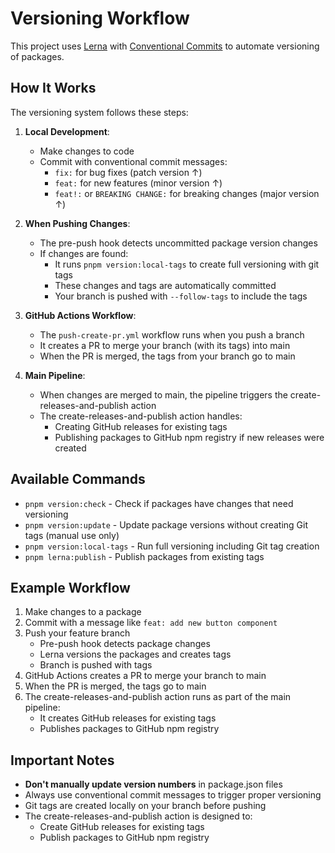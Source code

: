 # Versioning Workflow

This project uses [Lerna](https://lerna.js.org/) with [Conventional Commits](https://www.conventionalcommits.org/) to automate versioning of packages.

## How It Works

The versioning system follows these steps:

1. **Local Development**:
   - Make changes to code
   - Commit with conventional commit messages:
     - `fix:` for bug fixes (patch version ↑)
     - `feat:` for new features (minor version ↑)
     - `feat!:` or `BREAKING CHANGE:` for breaking changes (major version ↑)

2. **When Pushing Changes**:
   - The pre-push hook detects uncommitted package version changes
   - If changes are found:
     - It runs `pnpm version:local-tags` to create full versioning with git tags
     - These changes and tags are automatically committed
     - Your branch is pushed with `--follow-tags` to include the tags

3. **GitHub Actions Workflow**:
   - The `push-create-pr.yml` workflow runs when you push a branch
   - It creates a PR to merge your branch (with its tags) into main
   - When the PR is merged, the tags from your branch go to main

4. **Main Pipeline**:
   - When changes are merged to main, the pipeline triggers the create-releases-and-publish action
   - The create-releases-and-publish action handles:
     - Creating GitHub releases for existing tags
     - Publishing packages to GitHub npm registry if new releases were created

## Available Commands

- `pnpm version:check` - Check if packages have changes that need versioning
- `pnpm version:update` - Update package versions without creating Git tags (manual use only)
- `pnpm version:local-tags` - Run full versioning including Git tag creation
- `pnpm lerna:publish` - Publish packages from existing tags

## Example Workflow

1. Make changes to a package
2. Commit with a message like `feat: add new button component`
3. Push your feature branch
   - Pre-push hook detects package changes
   - Lerna versions the packages and creates tags
   - Branch is pushed with tags
4. GitHub Actions creates a PR to merge your branch to main
5. When the PR is merged, the tags go to main
6. The create-releases-and-publish action runs as part of the main pipeline:
   - It creates GitHub releases for existing tags
   - Publishes packages to GitHub npm registry

## Important Notes

- **Don't manually update version numbers** in package.json files
- Always use conventional commit messages to trigger proper versioning
- Git tags are created locally on your branch before pushing
- The create-releases-and-publish action is designed to:
  - Create GitHub releases for existing tags
  - Publish packages to GitHub npm registry 